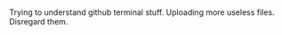 ###

Trying to understand github terminal stuff. Uploading more useless files.
Disregard them.

###
